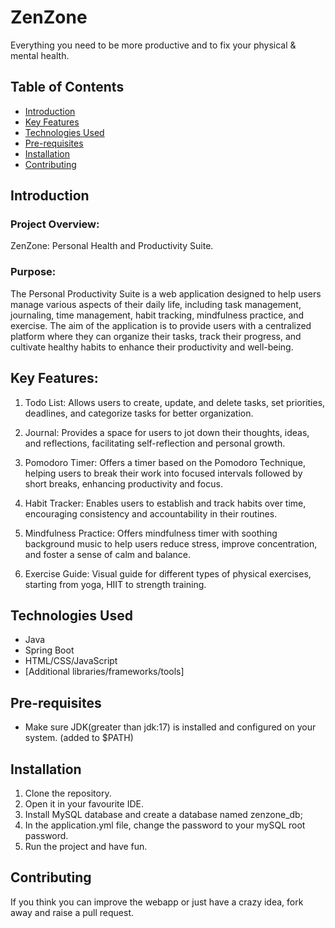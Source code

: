 # ZenZone

Everything you need to be more productive and to fix your physical & mental health.

## Table of Contents

- [Introduction](#introduction)
- [Key Features](#key-features)
- [Technologies Used](#technologies-used)
- [Pre-requisites](#pre-requisites)
- [Installation](#installation)
- [Contributing](#contributing)

## Introduction

### Project Overview:

ZenZone: Personal Health and Productivity Suite.

### Purpose:

The Personal Productivity Suite is a web application designed to help users manage various aspects of their daily life, including task management, journaling, time management, habit tracking, mindfulness practice, and exercise. The aim of the application is to provide users with a centralized platform where they can organize their tasks, track their progress, and cultivate healthy habits to enhance their productivity and well-being.

## Key Features:

1. Todo List: Allows users to create, update, and delete tasks, set priorities, deadlines, and categorize tasks for better organization.

2. Journal: Provides a space for users to jot down their thoughts, ideas, and reflections, facilitating self-reflection and personal growth.

3. Pomodoro Timer: Offers a timer based on the Pomodoro Technique, helping users to break their work into focused intervals followed by short breaks, enhancing productivity and focus.

4. Habit Tracker: Enables users to establish and track habits over time, encouraging consistency and accountability in their routines.

5. Mindfulness Practice: Offers mindfulness timer with soothing background music to help users reduce stress, improve concentration, and foster a sense of calm and balance.

6. Exercise Guide: Visual guide for different types of physical exercises, starting from yoga, HIIT to strength training.


## Technologies Used

- Java
- Spring Boot
- HTML/CSS/JavaScript
- [Additional libraries/frameworks/tools]

## Pre-requisites

- Make sure JDK(greater than jdk:17) is installed and configured on your system. (added to $PATH)

## Installation

1. Clone the repository.
2. Open it in your favourite IDE.
3. Install MySQL database and create a database named zenzone_db;
4. In the application.yml file, change the password to your mySQL root password.
5. Run the project and have fun.

## Contributing

If you think you can improve the webapp or just have a crazy idea, fork away and raise a pull request.
